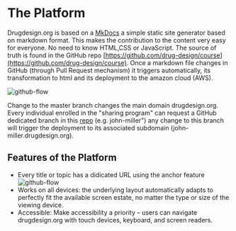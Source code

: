 # The Platform

Drugdesign.org is based on a [MkDocs](https://www.mkdocs.org/) a simple static site generator based on markdown format. This makes the contribution to the content very easy for everyone. No need to know HTML,CSS or JavaScript. 
The source of truth is found in the GitHub repo [https://github.com/drug-design/course](https://github.com/drug-design/course). Once a markdown file changes in GitHub (through Pull Request mechanism) it triggers automatically, its transformation to html and its deployment to the amazon cloud (AWS).  

![github-flow](https://media.drugdesign.org/site/teaching/github-1.png)

Change to the master branch changes the main domain drugdesign.org.  
Every individual enrolled in the "sharing program" can request a GitHub dedicated branch in this [repo](https://github.com/drug-design/course) (e.g. john-miller") any change to this branch will trigger the deployment to its associated subdomain (john-miller.drugdesign.org).

## Features of the Platform
- Every title or topic has a didicated URL using the anchor feature 
  ![github-flow](https://media.drugdesign.org/site/teaching/anchor.png)
- Works on all devices: the underlying layout automatically adapts to perfectly fit the available screen estate, no matter the type or size of the viewing device.
- Accessible: Make accessibility a priority – users can navigate drugdesign.org with touch devices, keyboard, and screen readers.

  

